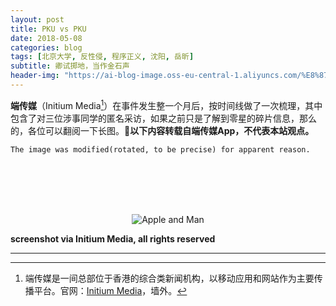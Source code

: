 ```yaml
---
layout: post
title: PKU vs PKU
date: 2018-05-08
categories: blog
tags: [北京大学, 反性侵, 程序正义, 沈阳, 岳昕]
subtitle: 卿试掷地，当作金石声
header-img: "https://ai-blog-image.oss-eu-central-1.aliyuncs.com/%E8%87%AA%E7%94%B1%E5%BC%95%E5%AF%BC%E4%BA%BA%E6%B0%91.jpg"
---
```

**端传媒**（Initium Media[^1]）在事件发生整一个月后，按时间线做了一次梳理，其中包含了对三位涉事同学的匿名采访，如果之前只是了解到零星的碎片信息，那么的，各位可以翻阅一下长图。**以下内容转载自端传媒App，不代表本站观点。**

`The image was modified(rotated, to be precise) for apparent reason.`

<br><br><br><br>

<div align="center"><img src="https://ai-blog-image.oss-eu-central-1.aliyuncs.com/%E5%8C%97%E5%A4%A7vs%E5%8C%97%E5%A4%A7%20via%20Initium%20Media.JPG" alt="Apple and  Man" /></div>

**screenshot via Initium Media, all rights reserved**

---
[^1]: 端传媒是一间总部位于香港的综合类新闻机构，以移动应用和网站作为主要传播平台。官网：[Initium Media](https://theinitium.com)，墙外。
